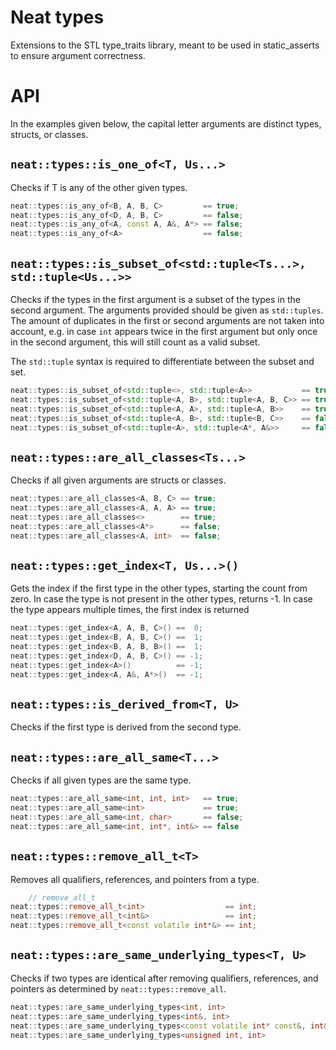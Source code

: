 # Neat types

Extensions to the STL type_traits library, meant to be used in static_asserts to ensure argument correctness.

# API

In the examples given below, the capital letter arguments are distinct types, structs, or classes.

## `neat::types::is_one_of<T, Us...>`

Checks if T is any of the other given types.

```C++
neat::types::is_any_of<B, A, B, C>         == true;
neat::types::is_any_of<D, A, B, C>         == false;
neat::types::is_any_of<A, const A, A&, A*> == false;
neat::types::is_any_of<A>                  == false;
```

## `neat::types::is_subset_of<std::tuple<Ts...>, std::tuple<Us...>>`

Checks if the types in the first argument is a subset of the types in the second argument. The arguments provided should be given as `std::tuples`. The amount of duplicates in the first or second arguments are not taken into account, e.g. in case `int` appears twice in the first argument but only once in the second argument, this will still count as a valid subset.

The `std::tuple` syntax is required to differentiate between the subset and set.

```C++
neat::types::is_subset_of<std::tuple<>, std::tuple<A>>           == true;
neat::types::is_subset_of<std::tuple<A, B>, std::tuple<A, B, C>> == true;
neat::types::is_subset_of<std::tuple<A, A>, std::tuple<A, B>>    == true;
neat::types::is_subset_of<std::tuple<A, B>, std::tuple<B, C>>    == false;
neat::types::is_subset_of<std::tuple<A>, std::tuple<A*, A&>>     == false;
```

## `neat::types::are_all_classes<Ts...>`

Checks if all given arguments are structs or classes.

```C++
neat::types::are_all_classes<A, B, C> == true;
neat::types::are_all_classes<A, A, A> == true;
neat::types::are_all_classes<>        == true;
neat::types::are_all_classes<A*>      == false;
neat::types::are_all_classes<A, int>  == false;
```

## `neat::types::get_index<T, Us...>()`

Gets the index if the first type in the other types, starting the count from zero. In case the type is not present in the other types, returns -1. In case the type appears multiple times, the first index is returned

```C++
neat::types::get_index<A, A, B, C>() ==  0;
neat::types::get_index<B, A, B, C>() ==  1;
neat::types::get_index<B, A, B, B>() ==  1;
neat::types::get_index<D, A, B, C>() == -1;
neat::types::get_index<A>()          == -1;
neat::types::get_index<A, A&, A*>()  == -1;
```

## `neat::types::is_derived_from<T, U>`

Checks if the first type is derived from the second type.

## `neat::types::are_all_same<T...>`

Checks if all given types are the same type.

```C++
neat::types::are_all_same<int, int, int>   == true;
neat::types::are_all_same<int>             == true;
neat::types::are_all_same<int, char>       == false;
neat::types::are_all_same<int, int*, int&> == false
```

## `neat::types::remove_all_t<T>`

Removes all qualifiers, references, and pointers from a type.

```C++
    // remove_all_t
neat::types::remove_all_t<int>                  == int;
neat::types::remove_all_t<int&>                 == int;
neat::types::remove_all_t<const volatile int*&> == int;
```

## `neat::types::are_same_underlying_types<T, U>`

Checks if two types are identical after removing qualifiers, references, and pointers as determined by `neat::types::remove_all`.

```C++
neat::types::are_same_underlying_types<int, int>                         == true;
neat::types::are_same_underlying_types<int&, int>                        == true;
neat::types::are_same_underlying_types<const volatile int* const&, int&> == true;
neat::types::are_same_underlying_types<unsigned int, int>                == false;
```